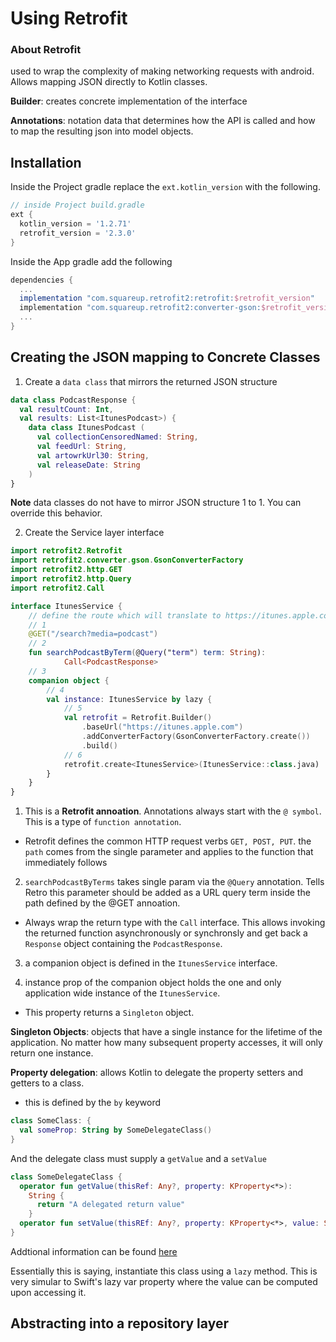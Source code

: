 # Using Retrofit

### About Retrofit

used to wrap the complexity of making networking requests with android.  Allows mapping JSON directly to Kotlin classes.

**Builder**: creates concrete implementation of the interface

**Annotations**: notation data that determines how the API is called and how to map the resulting json into model objects. 

## Installation

Inside the Project gradle replace the `ext.kotlin_version` with the following.
```gradle
// inside Project build.gradle
ext {
  kotlin_version = '1.2.71'
  retrofit_version = '2.3.0'
}
```

Inside the App gradle add the following 

```gradle
dependencies {
  ...
  implementation "com.squareup.retrofit2:retrofit:$retrofit_version"
  implementation "com.squareup.retrofit2:converter-gson:$retrofit_version"
  ...
}
```

## Creating the JSON mapping to Concrete Classes

1. Create a `data class` that mirrors the returned JSON structure

```kotlin
data class PodcastResponse {
  val resultCount: Int,
  val results: List<ItunesPodcast>) {
    data class ItunesPodcast (
      val collectionCensoredNamed: String,
      val feedUrl: String,
      val artowrkUrl30: String,
      val releaseDate: String
    )
}
```

**Note** data classes do not have to mirror JSON structure 1 to 1.  You can override this behavior. 

2. Create the Service layer interface

```kotlin
import retrofit2.Retrofit
import retrofit2.converter.gson.GsonConverterFactory
import retrofit2.http.GET
import retrofit2.http.Query
import retrofit2.Call

interface ItunesService {
    // define the route which will translate to https://itunes.apple.com/search?media=podcast&query={search_term}"
    // 1
    @GET("/search?media=podcast")
    // 2
    fun searchPodcastByTerm(@Query("term") term: String):
            Call<PodcastResponse>
    // 3
    companion object {
        // 4
        val instance: ItunesService by lazy {
            // 5
            val retrofit = Retrofit.Builder()
                .baseUrl("https://itunes.apple.com")
                .addConverterFactory(GsonConverterFactory.create())
                .build()
            // 6
            retrofit.create<ItunesService>(ItunesService::class.java)
        }
    }
}
```

1. This is a **Retrofit annoation**.  Annotations always start with the `@ symbol`.  This is a type of `function annotation`. 
- Retrofit defines the common HTTP request verbs `GET, POST, PUT`.  the `path` comes from the single parameter and applies to the function that immediately follows

2. `searchPodcastByTerms` takes single param via the `@Query` annotation.  Tells Retro this parameter should be added as a URL query term inside the path defined by the @GET annoation.
- Always wrap the return type with the `Call` interface.  This allows invoking the returned function asynchronously or synchronsly and get back a `Response` object containing the `PodcastResponse`.

3. a companion object is defined in the `ItunesService` interface.

4. instance prop of the companion object holds the one and only application wide instance of the `ItunesService`.  
- This property returns a `Singleton` object.  

**Singleton Objects**: objects that have a single instance for the lifetime of the application.  No matter how many subsequent property accesses, it will only return one instance. 

**Property delegation**: allows Kotlin to delegate the property setters and getters to a class.  
- this is defined by the `by` keyword 

```kotlin
class SomeClass: {
  val someProp: String by SomeDelegateClass()
}
```

And the delegate class must supply a `getValue` and a `setValue`

```kotlin
class SomeDelegateClass {
  operator fun getValue(thisRef: Any?, property: KProperty<*>):
    String {
      return "A delegated return value"
    }
  operator fun setValue(thisREf: Any?, property: KProperty<*>, value: String) { // no body required }
}
```

Addtional information can be found [here](https://kotlinlang.org/docs/reference/delegated-properties.html)

Essentially this is saying, instantiate this class using a `lazy` method.  This is very simular to Swift's lazy var property where the value can be computed upon accessing it. 

## Abstracting into a repository layer
